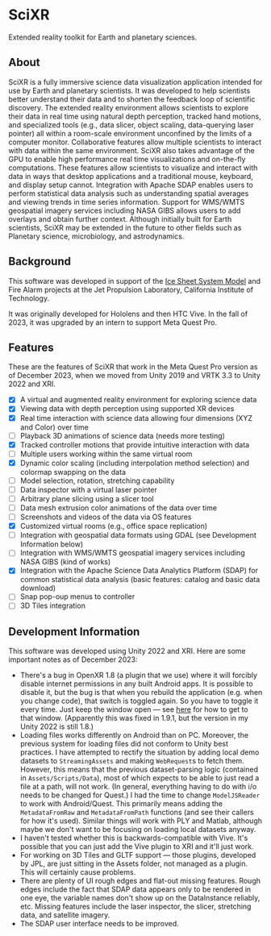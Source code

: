 # SciXR
Extended reality toolkit for Earth and planetary sciences.

## About
SciXR is a fully immersive science data visualization application intended for use by Earth and planetary scientists. It was developed to help scientists better understand their data and to shorten the feedback loop of scientific discovery. The extended reality environment allows scientists to explore their data in real time using natural depth perception, tracked hand motions, and specialized tools (e.g., data slicer, object scaling, data-querying laser pointer) all within a room-scale environment unconfined by the limits of a computer monitor. Collaborative features allow multiple scientists to interact with data within the same environment. SciXR also takes advantage of the GPU to enable high performance real time visualizations and on-the-fly computations. These features allow scientists to visualize and interact with data in ways that desktop applications and a traditional mouse, keyboard, and display setup cannot. Integration with Apache SDAP enables users to perform statistical data analysis such as understanding spatial averages and viewing trends in time series information. Support for WMS/WMTS geospatial imagery services including NASA GIBS allows users to add overlays and obtain further context. Although initially built for Earth scientists, SciXR may be extended in the future to other fields such as Planetary science, microbiology, and astrodynamics.

## Background
This software was developed in support of the [Ice Sheet System Model](https://issm.jpl.nasa.gov/) and Fire Alarm projects at the Jet Propulsion Laboratory, California Institute of Technology.

It was originally developed for Hololens and then HTC Vive. In the fall of 2023, it was upgraded by an intern to support Meta Quest Pro.

## Features
These are the features of SciXR that work in the Meta Quest Pro version as of December 2023, when we moved from Unity 2019 and VRTK 3.3 to Unity 2022 and XRI.

- [x] A virtual and augmented reality environment for exploring science data
- [x] Viewing data with depth perception using supported XR devices
- [x] Real time interaction with science data allowing four dimensions (XYZ and Color) over time
- [ ] Playback 3D animations of science data (needs more testing)
- [x] Tracked controller motions that provide intuitive interaction with data
- [ ] Multiple users working within the same virtual room
- [x] Dynamic color scaling (including interpolation method selection) and colormap swapping on the data
- [ ] Model selection, rotation, stretching capability
- [ ] Data inspector with a virtual laser pointer
- [ ] Arbitrary plane slicing using a slicer tool
- [ ] Data mesh extrusion color animations of the data over time
- [ ] Screenshots and videos of the data via OS features
- [x] Customized virtual rooms (e.g., office space replication)
- [ ] Integration with geospatial data formats using GDAL (see Development Information below)
- [ ] Integration with WMS/WMTS geospatial imagery services including NASA GIBS (kind of works)
- [x] Integration with the Apache Science Data Analytics Platform (SDAP) for common statistical data analysis (basic features: catalog and basic data download)
- [ ] Snap pop-oup menus to controller
- [ ] 3D Tiles integration

## Development Information
This software was developed using Unity 2022 and XRI. Here are some important notes as of December 2023:

- There's a bug in OpenXR 1.8 (a plugin that we use) where it will forcibly disable internet permissions in any built Android apps. It is possible to disable it, but the bug is that when you rebuild the application (e.g. when you change code), that switch is toggled again. So you have to toggle it every time. Just keep the window open — see [here](https://forum.unity.com/threads/unity-removes-android-permission-internet-in-the-build-apk-after-build-is-completed.1466654/) for how to get to that window. (Apparently this was fixed in 1.9.1, but the version in my Unity 2022 is still 1.8.)
- Loading files works differently on Android than on PC. Moreover, the previous system for loading files did not conform to Unity best practices. I have attempted to rectify the situation by adding local demo datasets to `StreamingAssets` and making `WebRequest`s to fetch them. However, this means that the previous dataset-parsing logic (contained in `Assets/Scripts/Data`), most of which expects to be able to just read a file at a path, will not work. (In general, everything having to do with i/o needs to be changed for Quest.) I had the time to change `ModelJSReader` to work with Android/Quest. This primarily means adding the `MetadataFromRaw` and `MetadataFromPath` functions (and see their callers for how it's used). Similar things will work with PLY and Matlab, although maybe we don't want to be focusing on loading local datasets anyway.
- I haven't tested whether this is backwards-compatible with Vive. It's possible that you can just add the Vive plugin to XRI and it'll just work.
- For working on 3D Tiles and GLTF support — those plugins, developed by JPL, are just sitting in the Assets folder, not managed as a plugin. This will certainly cause problems.
- There are plenty of UI rough edges and flat-out missing features. Rough edges include the fact that SDAP data appears only to be rendered in one eye, the variable names don't show up on the DataInstance reliably, etc. Missing features include the laser inspector, the slicer, stretching data, and satellite imagery.
- The SDAP user interface needs to be improved.
